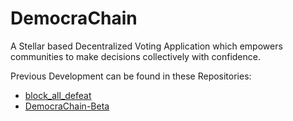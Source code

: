 # DemocraChain

A Stellar based Decentralized Voting Application which empowers communities to make decisions collectively with confidence.

Previous Development can be found in these Repositories: 
- [block_all_defeat](https://github.com/amBITion-24/block_all_defeat)
- [DemocraChain-Beta](https://github.com/soorya-test/DemocraChain-Beta)
